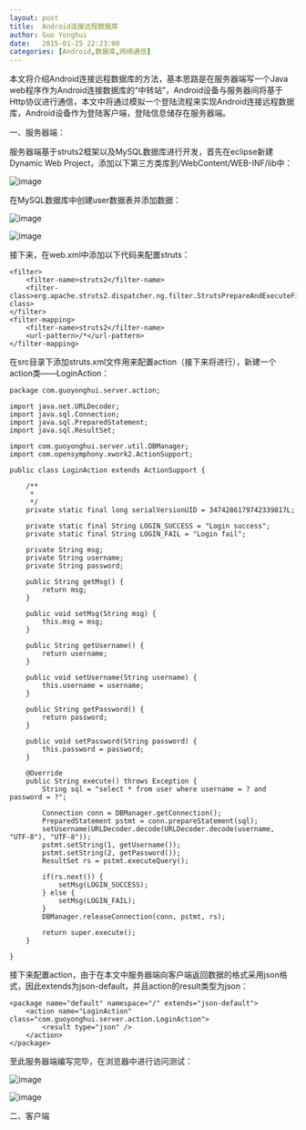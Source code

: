 ```yaml
---
layout: post
title:  Android连接远程数据库
author:	Guo Yonghui
date:   2015-01-25 22:23:00
categories: [Android,数据库,网络通信]
---
```


本文将介绍Android连接远程数据库的方法，基本思路是在服务器端写一个Java web程序作为Android连接数据库的“中转站”，Android设备与服务器间将基于Http协议进行通信，本文中将通过模拟一个登陆流程来实现Android连接远程数据库，Android设备作为登陆客户端，登陆信息储存在服务器端。

一、服务器端：

服务器端基于struts2框架以及MySQL数据库进行开发，首先在eclipse新建Dynamic Web Project，添加以下第三方类库到/WebContent/WEB-INF/lib中：

![image](http://ccyak.img43.wal8.com/img43/508362_20150124224702/142219821351.png)

在MySQL数据库中创建user数据表并添加数据：

![image](http://ccyak.img43.wal8.com/img43/508362_20150124224702/142219917528.png)

![image](http://ccyak.img43.wal8.com/img43/508362_20150124224702/142219917575.png)

接下来，在web.xml中添加以下代码来配置struts：

	<filter>
		<filter-name>struts2</filter-name>
		<filter-class>org.apache.struts2.dispatcher.ng.filter.StrutsPrepareAndExecuteFilter</filter-class>
	</filter>
	<filter-mapping>
		<filter-name>struts2</filter-name>
		<url-pattern>/*</url-pattern>
	</filter-mapping>

在src目录下添加struts.xml文件用来配置action（接下来将进行），新建一个action类——LoginAction：

	package com.guoyonghui.server.action;

	import java.net.URLDecoder;
	import java.sql.Connection;
	import java.sql.PreparedStatement;
	import java.sql.ResultSet;

	import com.guoyonghui.server.util.DBManager;
	import com.opensymphony.xwork2.ActionSupport;

	public class LoginAction extends ActionSupport {

		/**
		 * 
		 */
		private static final long serialVersionUID = 3474286179742339817L;

		private static final String LOGIN_SUCCESS = "Login success";
		private static final String LOGIN_FAIL = "Login fail";
		
		private String msg;
		private String username;
		private String password;
		
		public String getMsg() {
			return msg;
		}

		public void setMsg(String msg) {
			this.msg = msg;
		}

		public String getUsername() {
			return username;
		}

		public void setUsername(String username) {
			this.username = username;
		}

		public String getPassword() {
			return password;
		}

		public void setPassword(String password) {
			this.password = password;
		}

		@Override
		public String execute() throws Exception {
			String sql = "select * from user where username = ? and password = ?";
			
			Connection conn = DBManager.getConnection();
			PreparedStatement pstmt = conn.prepareStatement(sql);
			setUsername(URLDecoder.decode(URLDecoder.decode(username, "UTF-8"), "UTF-8"));
			pstmt.setString(1, getUsername());
			pstmt.setString(2, getPassword());
			ResultSet rs = pstmt.executeQuery();
			
			if(rs.next()) {
				setMsg(LOGIN_SUCCESS);
			} else {
				setMsg(LOGIN_FAIL);
			}
			DBManager.releaseConnection(conn, pstmt, rs);
			
			return super.execute();
		}

	}

接下来配置action，由于在本文中服务器端向客户端返回数据的格式采用json格式，因此extends为json-default，并且action的result类型为json：

	<package name="default" namespace="/" extends="json-default">
	    <action name="LoginAction" class="com.guoyonghui.server.action.LoginAction">
	        <result type="json" />
	    </action>
	</package>

至此服务器端编写完毕，在浏览器中进行访问测试：

![image](http://ccyak.img43.wal8.com/img43/508362_20150124224702/142219962366.png)

![image](http://ccyak.img43.wal8.com/img43/508362_20150124224702/142219962311.png)


二、客户端